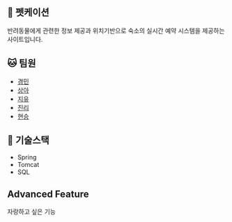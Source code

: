 ## 🐶 펫케이션
반려동물에게 관련한 정보 제공과 위치기반으로 숙소의 실시간 예약 시스템을 제공하는 사이트입니다.

## 🐱 팀원  
- [경민](https://github.com/miniminichichi)
- [상아](https://github.com/SangAhhh)
- [지유](https://github.com/zyooou)
- [진리](https://github.com/Lee-jinri)
- [현승](https://github.com/kolk23)

## 🐤 기술스택
- Spring 
- Tomcat
- SQL

## Advanced Feature
자랑하고 싶은 기능
